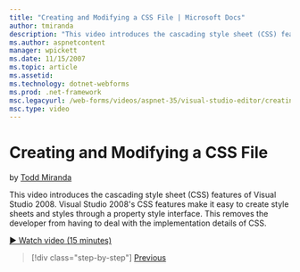 ```yaml
---
title: "Creating and Modifying a CSS File | Microsoft Docs"
author: tmiranda
description: "This video introduces the cascading style sheet (CSS) features of Visual Studio 2008. Visual Studio 2008's CSS features make it easy to create style sheets a..."
ms.author: aspnetcontent
manager: wpickett
ms.date: 11/15/2007
ms.topic: article
ms.assetid: 
ms.technology: dotnet-webforms
ms.prod: .net-framework
msc.legacyurl: /web-forms/videos/aspnet-35/visual-studio-editor/creating-and-modifying-a-css-file
msc.type: video
---
```

Creating and Modifying a CSS File
====================
by [Todd Miranda](https://github.com/tmiranda)

This video introduces the cascading style sheet (CSS) features of Visual Studio 2008. Visual Studio 2008's CSS features make it easy to create style sheets and styles through a property style interface. This removes the developer from having to deal with the implementation details of CSS.

[&#9654; Watch video (15 minutes)](https://channel9.msdn.com/Blogs/ASP-NET-Site-Videos/creating-and-modifying-a-css-file)

>[!div class="step-by-step"]
[Previous](quick-tour-of-the-visual-studio-2008-integrated-development-environment.md)